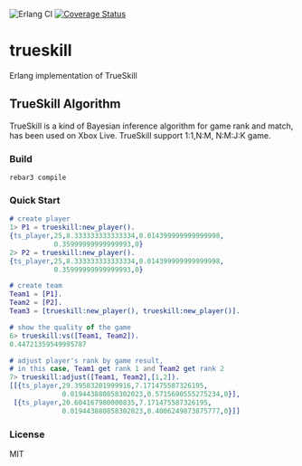 ![Erlang CI](https://github.com/mmooyyii/trueskill/workflows/Erlang%20CI/badge.svg?branch=master)  [![Coverage Status](https://coveralls.io/repos/github/mmooyyii/trueskill/badge.svg?branch=master)](https://coveralls.io/github/mmooyyii/trueskill?branch=master)
# trueskill

Erlang implementation of TrueSkill

## TrueSkill Algorithm

TrueSkill is a kind of Bayesian inference algorithm for game rank and match, has been used on Xbox Live. TrueSkill
support 1:1,N:M, N:M:J:K game.

### Build

```shell
rebar3 compile
```

### Quick Start

```erlang 
# create player
1> P1 = trueskill:new_player().
{ts_player,25,8.333333333333334,0.014399999999999998,
           0.35999999999999993,0}
2> P2 = trueskill:new_player().
{ts_player,25,8.333333333333334,0.014399999999999998,
           0.35999999999999993,0}

# create team
Team1 = [P1].
Team2 = [P2].
Team3 = [trueskill:new_player(), trueskill:new_player()].

# show the quality of the game
6> trueskill:vs([Team1, Team2]).
0.44721359549995787

# adjust player's rank by game result, 
# in this case, Team1 get rank 1 and Team2 get rank 2
7> trueskill:adjust([Team1, Team2],[1,2]).
[[{ts_player,29.39583201999916,7.171475587326195,
             0.019443880858302023,0.5715690555275234,0}],
 [{ts_player,20.604167980000835,7.171475587326195,
             0.019443880858302023,0.4006249873875777,0}]]
```

### License

MIT
